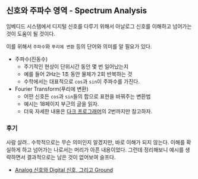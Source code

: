 ## 신호와 주파수 영역 - Spectrum Analysis

임베디드 시스템에서 디지털 신호를 다루기 위해서 아날로그 신호를 이해하고 넘어가는 것이 도움이 될 것이다.

이를 위해서 `주파수`와 `푸리에 변환` 등의 단어와 의미를 알 필요가 있다.

- 주파수(진동수)
  - 주기적인 현상이 단위시간 동안 몇 번 일어났는지
  - 예를 들어 2Hz는 1초 동안 물체가 2회 반복하는 것
  - 수학에서는 대표적으로 `cos`과 `sin`이 주파수를 가진다.
- Fourier Transform(푸리에 변환)
  - 어떤 신호든 `cos`과 `sin`들의 합으로 표현을 바꿔주는 변환법
  - 예시는 18페이지 부근의 글을 읽자.
  - 더욱 자세한 내용은 [다크 프로그래머](https://darkpgmr.tistory.com/171)의 2번까지만 참고하자.

### 후기

사람 살려.. 수학적으로는 무슨 의미인지 알겠지만, 바로 이해가 되지 않는다. 이해를 확실하게 하고 넘어가는 나로서는 머리가 아픈 내용이었다. 그런데 정리해보니 예시를 생략하면서 결과적으로는 남은 것이 없어보여 슬프다.

- [Analog 신호와 Digital 신호, 그리고 Ground](./3.md)
